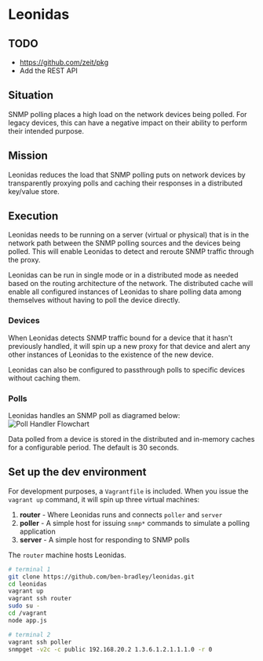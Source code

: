# Leonidas

## TODO

- https://github.com/zeit/pkg
- Add the REST API

## Situation

SNMP polling places a high load on the network devices being polled. For legacy devices, this can have a negative impact on their ability to perform their intended purpose.

## Mission

Leonidas reduces the load that SNMP polling puts on network devices by transparently proxying polls and caching their responses in a distributed key/value store.

## Execution

Leonidas needs to be running on a server (virtual or physical) that is in the network path between the SNMP polling sources and the devices being polled. This will enable Leonidas to detect and reroute SNMP traffic through the proxy.

Leonidas can be run in single mode or in a distributed mode as needed based on the routing architecture of the network. The distributed cache will enable all configured instances of Leonidas to share polling data among themselves without having to poll the device directly.

### Devices

When Leonidas detects SNMP traffic bound for a device that it hasn't previously handled, it will spin up a new proxy for that device and alert any other instances of Leonidas to the existence of the new device.

Leonidas can also be configured to passthrough polls to specific devices without caching them.

### Polls

Leonidas handles an SNMP poll as diagramed below:
![Poll Handler Flowchart](https://raw.githubusercontent.com/ben-bradley/leonidas/master/docs/poll-handler-flowchart.png "Poll Handler Flowchart")

Data polled from a device is stored in the distributed and in-memory caches for a configurable period. The default is 30 seconds.


## Set up the dev environment

For development purposes, a `Vagrantfile` is included. When you issue the `vagrant up` command, it will spin up three virtual machines:
1. **router** - Where Leonidas runs and connects `poller` and `server`
2. **poller** - A simple host for issuing `snmp*` commands to simulate a polling application
3. **server** - A simple host for responding to SNMP polls

The `router` machine hosts Leonidas.


```bash
# terminal 1
git clone https://github.com/ben-bradley/leonidas.git
cd leonidas
vagrant up
vagrant ssh router
sudo su -
cd /vagrant
node app.js
```

```bash
# terminal 2
vagrant ssh poller
snmpget -v2c -c public 192.168.20.2 1.3.6.1.2.1.1.1.0 -r 0
```
